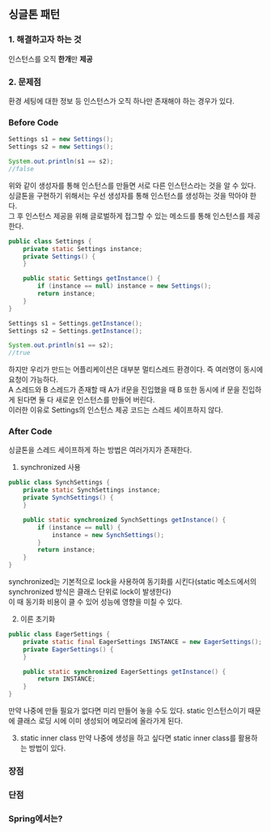## 싱글톤 패턴

### 1. 해결하고자 하는 것
인스턴스를 오직 **한개**만 **제공**
### 2. 문제점
환경 세팅에 대한 정보 등 인스턴스가 오직 하나만 존재해야 하는 경우가 있다. 
### Before Code
```java
Settings s1 = new Settings();
Settings s2 = new Settings();

System.out.println(s1 == s2);
//false
```

위와 같이 생성자를 통해 인스턴스를 만들면 서로 다른 인스턴스라는 것을 알 수 있다.  
싱글톤을 구현하기 위해서는 우선 생성자를 통해 인스턴스를 생성하는 것을 막아야 한다.  
그 후 인스턴스 제공을 위해 글로벌하게 접그할 수 있는 메소드를 통해 인스턴스를 제공한다.

```java
public class Settings {
    private static Settings instance;
    private Settings() {
    }

    public static Settings getInstance() {
        if (instance == null) instance = new Settings();
        return instance;
    }
}
```
```java
Settings s1 = Settings.getInstance();
Settings s2 = Settings.getInstance();

System.out.println(s1 == s2);
//true
```
하지만 우리가 만드는 어플리케이션은 대부분 멀티스레드 환경이다. 즉 여러명이 동시에 요청이 가능하다.  
A 스레드와 B 스레드가 존재할 때 A가 if문을 진입했을 때 B 또한 동시에 if 문을 진입하게 된다면 둘 다 새로운 인스턴스를 만들어 버린다.  
이러한 이유로 Settings의 인스턴스 제공 코드는 스레드 세이프하지 않다.  
### After Code
싱글톤을 스레드 세이프하게 하는 방법은 여러가지가 존재한다. 
1. synchronized 사용
```java
public class SynchSettings {
    private static SynchSettings instance;
    private SynchSettings() {
    }

    public static synchronized SynchSettings getInstance() {
        if (instance == null) {
            instance = new SynchSettings();
        }
        return instance;
    }
}
```
synchronized는 기본적으로 lock을 사용하여 동기화를 시킨다(static 메소드에서의 synchronized 방식은 클래스 단위로 lock이 발생한다)  
이 때 동기화 비용이 클 수 있어 성능에 영향을 미칠 수 있다. 

2. 이른 초기화
```java
public class EagerSettings {
    private static final EagerSettings INSTANCE = new EagerSettings();
    private EagerSettings() {
    }

    public static synchronized EagerSettings getInstance() {
        return INSTANCE;
    }
}
```
만약 나중에 만들 필요가 없다면 미리 만들어 놓을 수도 있다. 
static 인스턴스이기 때문에 클래스 로딩 시에 이미 생성되어 메모리에 올라가게 된다.

3. static inner class 
만약 나중에 생성을 하고 싶다면 static inner class를 활용하는 방법이 있다.

### 장점

### 단점

### Spring에서는?
